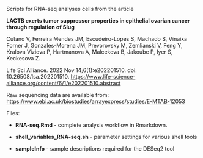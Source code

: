 Scripts for RNA-seq analyses cells from the article 

**LACTB exerts tumor suppressor properties in epithelial ovarian cancer through regulation of Slug**

Cutano V, Ferreira Mendes JM, Escudeiro-Lopes S, Machado S, Vinaixa Forner J, Gonzales-Morena JM, Prevorovsky M, Zemlianski V, Feng Y, Kralova Viziova P, Hartmanova A, Malcekova B, Jakoube P, Iyer S, Keckesova Z.

Life Sci Alliance. 2022 Nov 14;6(1):e202201510. doi: 10.26508/lsa.202201510.
https://www.life-science-alliance.org/content/6/1/e202201510.abstract


Raw sequencing data are available from: https://www.ebi.ac.uk/biostudies/arrayexpress/studies/E-MTAB-12053

Files:

* **RNA-seq.Rmd** - complete analysis workflow in Rmarkdown.

* **shell_variables_RNA-seq.sh** - parameter settings for various shell tools

* **sampleInfo** - sample descriptions required for the DESeq2 tool

